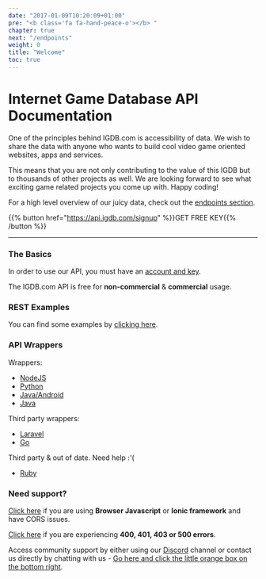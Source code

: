 ```yaml
---
date: "2017-01-09T10:20:09+01:00"
pre: "<b class='fa fa-hand-peace-o'></b> "
chapter: true
next: "/endpoints"
weight: 0
title: "Welcome"
toc: true
---
```


# Internet Game Database API Documentation

One of the principles behind IGDB.com is accessibility of data. We wish to share the data with anyone who wants to build cool video game oriented websites, apps and services.

This means that you are not only contributing to the value of this IGDB but to thousands of other projects as well. We are looking forward to see what exciting game related projects you come up with. Happy coding!

For a high level overview of our juicy data, check out the [endpoints section](/api/endpoints/).

{{% button href="https://api.igdb.com/signup" %}}GET FREE KEY{{% /button %}}

---

### The Basics

In order to use our API, you must have an [account and key](https://api.igdb.com/signup).
  
The IGDB.com API is free for **non-commercial** & **commercial** usage.

### REST Examples

You can find some examples by [clicking here](/api/examples).

### API Wrappers

Wrappers:

- [NodeJS](https://github.com/igdb/igdb-api-node)
- [Python](https://github.com/igdb/igdb-api-python)
- [Java/Android](https://github.com/igdb/api-android-java)
- [Java](https://github.com/igdb/api-java)

Third party wrappers:

- [Laravel](https://github.com/messerli90/igdb)
- [Go](https://github.com/Henry-Sarabia/igdb)

Third party & out of date. Need help :'(

- [Ruby](https://github.com/tastycake/igdb_api) 

### Need support?

[Click here](/api/references/cors) if you are using **Browser Javascript** or **Ionic framework** and have CORS issues.

[Click here](/api/references/response-codes/) if you are experiencing **400, 401, 403 or 500 errors**.

Access community support by either using our [Discord](https://discord.gg/JKsh9R7) channel or contact us directly by chatting with us - [Go here and click the little orange box on the bottom right](https://api.igdb.com/).
